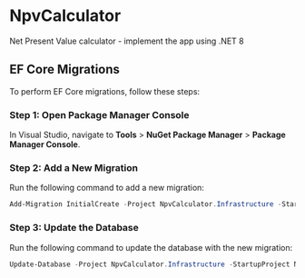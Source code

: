 # NpvCalculator

Net Present Value calculator - implement the app using .NET 8


## EF Core Migrations

To perform EF Core migrations, follow these steps:

### Step 1: Open Package Manager Console

In Visual Studio, navigate to **Tools** > **NuGet Package Manager** > **Package Manager Console**.

### Step 2: Add a New Migration

Run the following command to add a new migration:

```powershell
Add-Migration InitialCreate -Project NpvCalculator.Infrastructure -StartupProject NpvCalculator.Api
```

### Step 3: Update the Database
Run the following command to update the database with the new migration:

```powershell
Update-Database -Project NpvCalculator.Infrastructure -StartupProject NpvCalculator.Api
```

